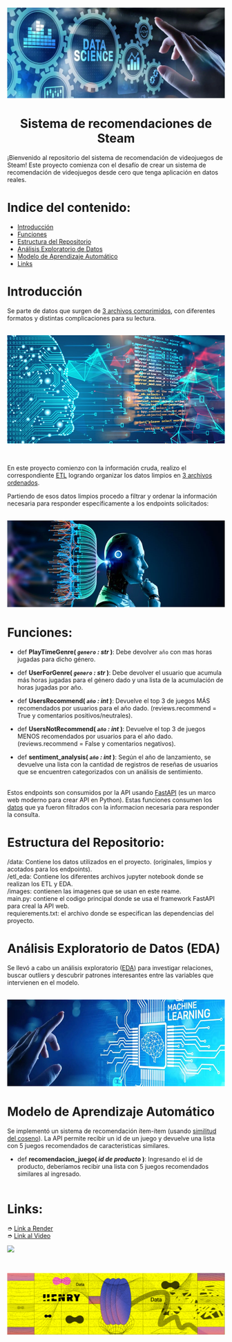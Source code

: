 <p align="center"><img src="images\portada.png"></p>

## <h1 align=center> Sistema de recomendaciones de Steam </h1>

¡Bienvenido al repositorio del sistema de recomendación de videojuegos de Steam!
Este proyecto comienza con el desafío de crear un sistema de recomendación de videojuegos desde cero que tenga aplicación en datos reales.<br>

# Indice del contenido:

- [Introducción](#introducción)
- [Funciones](#funciones)
- [Estructura del Repositorio](#estructura-del-repositorio)
- [Análisis Exploratorio de Datos](#análisis-exploratorio-de-datos-eda)
- [Modelo de Aprendizaje Automático](#modelo-de-aprendizaje-automático)
- [Links](#links)



# Introducción
Se parte de datos que surgen de [3 archivos comprimidos](data/original), con diferentes formatos y distintas complicaciones para su lectura.<br><br>

<p align="center"><img src="images\ml.jpg"  height=250></p><br>

En este proyecto comienzo con la información cruda, realizo el correspondiente [ETL](etl_eda) logrando organizar los datos limpios en [3 archivos ordenados](data/limpio/).<br>

Partiendo de esos datos limpios procedo a filtrar y ordenar la información necesaria para responder específicamente a los endpoints solicitados:<br><br>

<p align="center"><img src="images\filtrados.jpg" height=200></p>

# Funciones:

+ def **PlayTimeGenre( *`genero` : str* )**:
    Debe devolver `año` con mas horas jugadas para dicho género.<br>

+ def **UserForGenre( *`genero` : str* )**:
    Debe devolver el usuario que acumula más horas jugadas para el género dado y una lista de la acumulación de horas jugadas por año.<br>

+ def **UsersRecommend( *`año` : int* )**:
   Devuelve el top 3 de juegos MÁS recomendados por usuarios para el año dado. (reviews.recommend = True y comentarios positivos/neutrales).<br>

+ def **UsersNotRecommend( *`año` : int* )**:
   Devuelve el top 3 de juegos MENOS recomendados por usuarios para el año dado. (reviews.recommend = False y comentarios negativos).<br>

+ def **sentiment_analysis( *`año` : int* )**:
    Según el año de lanzamiento, se devuelve una lista con la cantidad de registros de reseñas de usuarios que se encuentren categorizados con un análisis de sentimiento. <br><br>

Estos endpoints son consumidos por la API usando [FastAPI](https://fastapi.tiangolo.com/) (es un marco web moderno para crear API en Python). Estas funciones consumen los [datos](etl_eda/ETL_consultas.ipynb) que ya fueron filtrados con la informacion necesaria para responder la consulta. <br>

# Estructura del Repositorio: <br>
/data: Contiene los datos utilizados en el proyecto. (originales, limpios y acotados para los endpoints).<br>
/etl_eda: Contiene los diferentes archivos jupyter notebook donde se realizan los ETL y EDA.<br>
/images: contienen las imagenes que se usan en este reame.<br>
main.py: contiene el codigo principal donde se usa el framework FastAPI para creal la API web.<br>
requierements.txt: el archivo donde se especifican las dependencias del proyecto.<br>

# Análisis Exploratorio de Datos (EDA)
Se llevó a cabo un análisis exploratorio ([EDA](etl_eda/EDA.ipynb)) para investigar relaciones, buscar outliers y descubrir patrones interesantes entre las variables que intervienen en el modelo. <br><br>

<p align="center"><img src="images\machine.jpg" height=200></p>

# Modelo de Aprendizaje Automático
Se implementó un sistema de recomendación ítem-ítem  (usando [similitud del coseno](https://scikit-learn.org/stable/modules/generated/sklearn.metrics.pairwise.cosine_similarity.html)). La API permite recibir un id de un juego y devuelve una lista con 5 juegos recomendados de caracteristicas similares.<br>

+ def **recomendacion_juego( *id de producto* )**:
    Ingresando el id de producto, deberíamos recibir una lista con 5 juegos recomendados similares al ingresado. <br><br>


# Links:
➮ [Link a Render](https://steam-bk1u.onrender.com) <br>
➮ [Link al Video](https://www.youtube.com/watch?) <br>

[![](https://img.youtube.com/vi/nxu3EZVzP8I/0.jpg)](https://youtu.be/nxu3EZVzP8I)


<br>

<p align="center"><img src="images\henry.png"></p>









